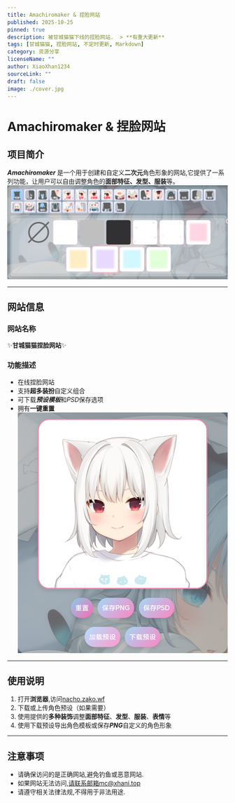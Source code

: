 ```yaml
---
title: Amachiromaker & 捏脸网站
published: 2025-10-25
pinned: true
description: 被甘城猫猫下线的捏脸网站.  > **有重大更新**
tags: [甘城猫猫, 捏脸网站, 不定时更新, Markdown]
category: 资源分享
licenseName: ""
author: XiaoXhan1234
sourceLink: ""
draft: false
image: ./cover.jpg
---
```

# Amachiromaker & 捏脸网站

## 项目简介


***Amachiromaker*** 是一个用于创建和自定义**二次元**角色形象的网站,它提供了一系列功能，让用户可以自由调整角色的**面部特征、发型、服装**等。![角色展示图.png](./角色展示图.png "角色展示图.png")

---

## 网站信息

### 网站名称

✨**甘城猫猫捏脸网站**✨

### 功能描述

- 在线捏脸网站
- 支持**超多装扮**自定义组合
- 可下载***预设模板***和*PSD*保存选项
- 拥有**一键重置**
![功能展示图.png](./功能展示图.png "功能展示图.png")
---

## 使用说明


1. 打开**浏览器**,访问[nacho.zako.wf](https://nacho.zako.wf)
2. 下载或上传角色预设（如果需要）
3. 使用提供的**多种装饰**调整**面部特征**、**发型**、**服装**、**表情**等
4. 使用下载预设导出角色模板或保存***PNG***自定义的角色形象

---

## 注意事项


- 请确保访问的是正确网站,避免钓鱼或恶意网站.
- 如果网站无法访问,请联系邮箱mc@xhani.top
- 请遵守相关法律法规,不得用于非法用途.

